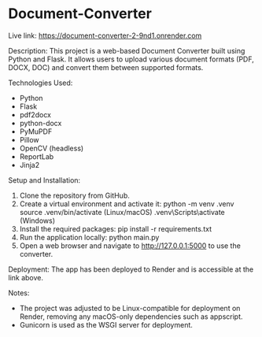# Document-Converter

Live link: https://document-converter-2-9nd1.onrender.com

Description:
This project is a web-based Document Converter built using Python and Flask. It allows users to upload various document formats (PDF, DOCX, DOC) and convert them between supported formats.

Technologies Used:
- Python
- Flask
- pdf2docx
- python-docx
- PyMuPDF
- Pillow
- OpenCV (headless)
- ReportLab
- Jinja2

Setup and Installation:
1. Clone the repository from GitHub.
2. Create a virtual environment and activate it:
   python -m venv .venv
   source .venv/bin/activate   (Linux/macOS)
   .venv\Scripts\activate      (Windows)
3. Install the required packages:
   pip install -r requirements.txt
4. Run the application locally:
   python main.py
5. Open a web browser and navigate to http://127.0.0.1:5000 to use the converter.

Deployment:
The app has been deployed to Render and is accessible at the link above.

Notes:
- The project was adjusted to be Linux-compatible for deployment on Render, removing any macOS-only dependencies such as appscript.
- Gunicorn is used as the WSGI server for deployment.
